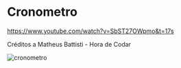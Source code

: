 # Cronometro

https://www.youtube.com/watch?v=SbST27OWpmo&t=17s

 Créditos a Matheus Battisti - Hora de Codar


![cronometro](https://user-images.githubusercontent.com/31870513/220182748-e8373bcf-3383-478d-b248-7e7d957fb5ca.png)
